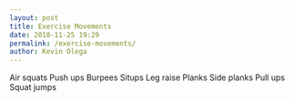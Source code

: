 ```yaml
--- 
layout: post 
title: Exercise Movements
date: 2018-11-25 19:29
permalink: /exercise-movements/ 
author: Kevin Olega 
--- 
```

Air squats
Push ups
Burpees
Situps
Leg raise
Planks
Side planks
Pull ups
Squat jumps 